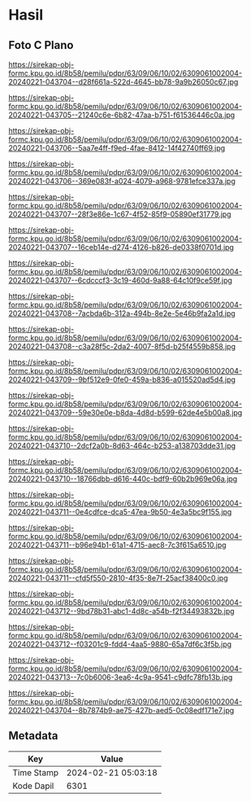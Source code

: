 # Hasil

## Foto C Plano

https://sirekap-obj-formc.kpu.go.id/8b58/pemilu/pdpr/63/09/06/10/02/6309061002004-20240221-043704--d28f661a-522d-4645-bb78-9a9b26050c67.jpg

https://sirekap-obj-formc.kpu.go.id/8b58/pemilu/pdpr/63/09/06/10/02/6309061002004-20240221-043705--21240c6e-6b82-47aa-b751-f61536446c0a.jpg

https://sirekap-obj-formc.kpu.go.id/8b58/pemilu/pdpr/63/09/06/10/02/6309061002004-20240221-043706--5aa7e4ff-f9ed-4fae-8412-14f42740ff69.jpg

https://sirekap-obj-formc.kpu.go.id/8b58/pemilu/pdpr/63/09/06/10/02/6309061002004-20240221-043706--369e083f-a024-4079-a968-9781efce337a.jpg

https://sirekap-obj-formc.kpu.go.id/8b58/pemilu/pdpr/63/09/06/10/02/6309061002004-20240221-043707--28f3e86e-1c67-4f52-85f9-05890ef31779.jpg

https://sirekap-obj-formc.kpu.go.id/8b58/pemilu/pdpr/63/09/06/10/02/6309061002004-20240221-043707--16ceb14e-d274-4126-b826-de0338f0701d.jpg

https://sirekap-obj-formc.kpu.go.id/8b58/pemilu/pdpr/63/09/06/10/02/6309061002004-20240221-043707--6cdcccf3-3c19-460d-9a88-64c10f9ce59f.jpg

https://sirekap-obj-formc.kpu.go.id/8b58/pemilu/pdpr/63/09/06/10/02/6309061002004-20240221-043708--7acbda6b-312a-494b-8e2e-5e46b9fa2a1d.jpg

https://sirekap-obj-formc.kpu.go.id/8b58/pemilu/pdpr/63/09/06/10/02/6309061002004-20240221-043708--c3a28f5c-2da2-4007-8f5d-b25f4559b858.jpg

https://sirekap-obj-formc.kpu.go.id/8b58/pemilu/pdpr/63/09/06/10/02/6309061002004-20240221-043709--9bf512e9-0fe0-459a-b836-a015520ad5d4.jpg

https://sirekap-obj-formc.kpu.go.id/8b58/pemilu/pdpr/63/09/06/10/02/6309061002004-20240221-043709--59e30e0e-b8da-4d8d-b599-62de4e5b00a8.jpg

https://sirekap-obj-formc.kpu.go.id/8b58/pemilu/pdpr/63/09/06/10/02/6309061002004-20240221-043710--2dcf2a0b-8d63-464c-b253-a138703dde31.jpg

https://sirekap-obj-formc.kpu.go.id/8b58/pemilu/pdpr/63/09/06/10/02/6309061002004-20240221-043710--18766dbb-d616-440c-bdf9-60b2b969e06a.jpg

https://sirekap-obj-formc.kpu.go.id/8b58/pemilu/pdpr/63/09/06/10/02/6309061002004-20240221-043711--0e4cdfce-dca5-47ea-9b50-4e3a5bc9f155.jpg

https://sirekap-obj-formc.kpu.go.id/8b58/pemilu/pdpr/63/09/06/10/02/6309061002004-20240221-043711--b96e94b1-61a1-4715-aec8-7c3f615a6510.jpg

https://sirekap-obj-formc.kpu.go.id/8b58/pemilu/pdpr/63/09/06/10/02/6309061002004-20240221-043711--cfd5f550-2810-4f35-8e7f-25acf38400c0.jpg

https://sirekap-obj-formc.kpu.go.id/8b58/pemilu/pdpr/63/09/06/10/02/6309061002004-20240221-043712--9bd78b31-abc1-4d8c-a54b-f2f34493832b.jpg

https://sirekap-obj-formc.kpu.go.id/8b58/pemilu/pdpr/63/09/06/10/02/6309061002004-20240221-043712--f03201c9-fdd4-4aa5-9880-65a7df6c3f5b.jpg

https://sirekap-obj-formc.kpu.go.id/8b58/pemilu/pdpr/63/09/06/10/02/6309061002004-20240221-043713--7c0b6006-3ea6-4c9a-9541-c9dfc78fb13b.jpg

https://sirekap-obj-formc.kpu.go.id/8b58/pemilu/pdpr/63/09/06/10/02/6309061002004-20240221-043704--8b7874b9-ae75-427b-aed5-0c08edf171e7.jpg


## Metadata

| Key        | Value               |
| ---------- | ------------------- |
| Time Stamp | 2024-02-21 05:03:18 |
| Kode Dapil | 6301                |




